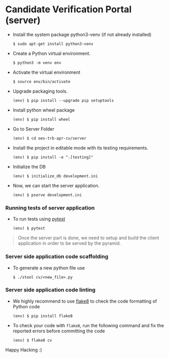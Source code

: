 # Candidate Verification Portal (server)

- Install the system package python3-venv (if not already installed)

  ```shell
  $ sudo apt-get install python3-venv
  ```

- Create a Python virtual environment.

  ```shell
  $ python3 -m venv env
  ```

- Activate the virtual environment

  ```shell
  $ source env/bin/activate
  ```

- Upgrade packaging tools.

  ```shell
  (env) $ pip install --upgrade pip setuptools
  ```

- Install python wheel package

  ```shell
  (env) $ pip install wheel
  ```

- Go to Server Folder

  ```shell
  (env) $ cd oes-trb-apr-cv/server

  ```

- Install the project in editable mode with its testing requirements.

  ```shell
  (env) $ pip install -e ".[testing]"
  ```

- Initialize the DB

  ```shell
  (env) $ initialize_db development.ini
  ```

- Now, we can start the server application.

  ```shell
  (env) $ pserve development.ini
  ```

### Running tests of server application

- To run tests using [pytest](https://docs.pytest.org/en/latest/)

  ```shell
  (env) $ pytest
  ```

> Once the server part is done, we need to setup and build the client
> application in order to be served by the pyramid.

### Server side application code scaffolding

- To generate a new python file use

  ```shell
  $ ./stool cv/<new_file>.py
  ```

### Server side application code linting

- We highly recommend to use [flake8][flake8_site] to check the code
  formatting of Python code

  ```shell
  (env) $ pip install flake8
  ```

- To check your code with `flake8`, run the following command and fix
  the reported errors before committing the code

  ```shell
  (env) $ flake8 cv
  ```

Happy Hacking :)

[pyramid_site]: https://docs.pylonsproject.org/projects/pyramid/en/latest/
[python_site]: https://docs.python.org/3/
[flake8_site]: http://flake8.pycqa.org/en/latest/
